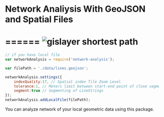 #  Network Analiysis With GeoJSON and Spatial Files
======
![gislayer shortest path](https://static.wixstatic.com/media/638a67_02b8a07487954d0aa0e6481f403d2208~mv2.gif)
======


```js
// if you have local file
var networkAnalysis = require('network-analysis');

var filePath = './data/lines.geojson';

networkAnalysis.settings({
    indexQuality:17, // Spatial index Tile Zoom Level
    tolerance:1, // Meters limit between start-end point of close segments
    segment:true // Segmenting of LineStrings
});
networkAnalysis.addLocalFile(filePath);
```
You can analyze network of your local geometric data using this package.


